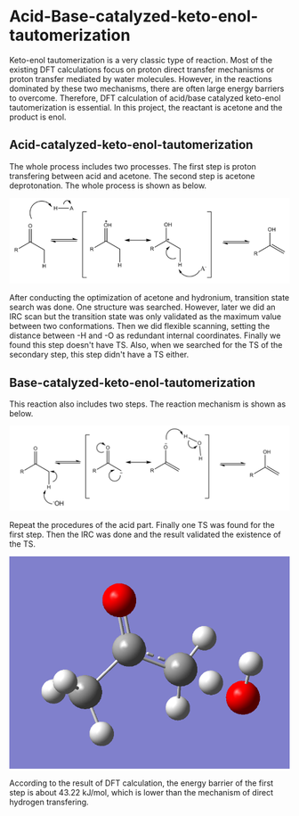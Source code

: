 # Acid-Base-catalyzed-keto-enol-tautomerization
Keto-enol tautomerization is a very classic type of reaction. Most of the existing DFT calculations focus on proton direct transfer mechanisms or proton transfer mediated by water molecules. However, in the reactions dominated by these two mechanisms, there are often large energy barriers to overcome. Therefore, DFT calculation of acid/base catalyzed keto-enol tautomerization is essential.
In this project, the reactant is acetone and the product is enol.
## Acid-catalyzed-keto-enol-tautomerization
The whole process includes two processes. The first step is proton transfering between acid and acetone. The second step is acetone deprotonation. The whole process is shown as below.

![image](https://github.com/senopiano/Acid-Base-catalyzed-keto-enol-tautomerization/blob/main/Acid%20mechanism.png)

After conducting the optimization of acetone and hydronium, transition state search was done. One structure was searched. However, later we did an IRC scan but the transition state was only validated as the maximum value between two conformations. Then we did flexible scanning, setting the distance between -H and -O as redundant internal coordinates. Finally we found this step doesn't have TS. Also, when we searched for the TS of the secondary step, this step didn't have a TS either.
## Base-catalyzed-keto-enol-tautomerization
This reaction also includes two steps. The reaction mechanism is shown as below.

![image](https://github.com/senopiano/Acid-Base-catalyzed-keto-enol-tautomerization/blob/main/Base%20mechanism.png)

Repeat the procedures of the acid part. Finally one TS was found for the first step. Then the IRC was done and the result validated the existence of the TS.

![image](https://github.com/senopiano/Acid-Base-catalyzed-keto-enol-tautomerization/blob/main/TS_base1.png)

According to the result of DFT calculation, the energy barrier of the first step is about 43.22 kJ/mol, which is lower than the mechanism of direct hydrogen transfering.
